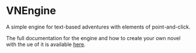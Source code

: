 # VNEngine
A simple engine for text-based adventures with elements of point-and-click.

The full documentation for the engine and how to create your own novel with the ue of it is available [here](http://arcyvilk.com/vnengine/instructions.html).
